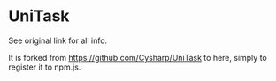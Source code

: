 UniTask
===

See original link for all info. 

It is forked from https://github.com/Cysharp/UniTask to here, simply to register it to npm.js.


